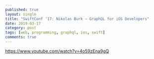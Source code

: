 ```yaml
---
published: true
layout: single
title: "SwiftConf '17: Nikolas Burk — GraphQL for iOS Developers"
date: 2019-03-17
category: post
tags: [web, programming, graphql, ios, swift]
comments: true
---
```


https://www.youtube.com/watch?v=4o59zEna9gQ